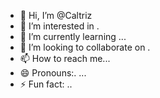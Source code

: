 - 👋 Hi, I’m @Caltriz
- 👀 I’m interested in .
- 🌱 I’m currently learning ...
- 💞️ I’m looking to collaborate on .
- 📫 How to reach me...
- 😄 Pronouns:. ...
- ⚡ Fun fact: ..

<!---
Caltriz/Caltriz is a ✨ special ✨ repository because its `README.md` (this file) appears on your GitHub profile.
You can click the Preview link to take a look at your changes.
--->
